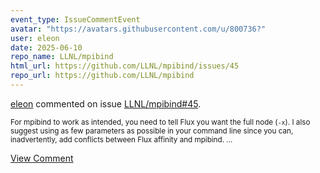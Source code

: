 ```yaml
---
event_type: IssueCommentEvent
avatar: "https://avatars.githubusercontent.com/u/800736?"
user: eleon
date: 2025-06-10
repo_name: LLNL/mpibind
html_url: https://github.com/LLNL/mpibind/issues/45
repo_url: https://github.com/LLNL/mpibind
---
```


<a href='https://github.com/eleon' target='_blank'>eleon</a> commented on issue <a href='https://github.com/LLNL/mpibind/issues/45' target='_blank'>LLNL/mpibind#45</a>.

<small>For mpibind to work as intended, you need to tell Flux you want the full node (`-x`). I also suggest using as few parameters as possible in your command line since you can, inadvertently, add conflicts between Flux affinity and mpibind. ...</small>

<a href='https://github.com/LLNL/mpibind/issues/45' target='_blank'>View Comment</a>